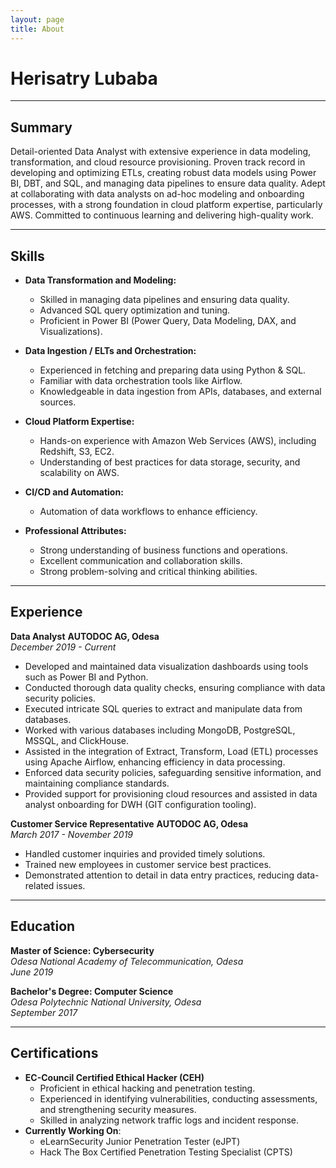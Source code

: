 ```yaml
---
layout: page
title: About
---
```


# Herisatry Lubaba

---

## **Summary**

Detail-oriented Data Analyst with extensive experience in data modeling, transformation, and cloud resource provisioning. Proven track record in developing and optimizing ETLs, creating robust data models using Power BI, DBT, and SQL, and managing data pipelines to ensure data quality. Adept at collaborating with data analysts on ad-hoc modeling and onboarding processes, with a strong foundation in cloud platform expertise, particularly AWS. Committed to continuous learning and delivering high-quality work.

---

## **Skills**

- **Data Transformation and Modeling:**
  - Skilled in managing data pipelines and ensuring data quality.
  - Advanced SQL query optimization and tuning.
  - Proficient in Power BI (Power Query, Data Modeling, DAX, and Visualizations).

- **Data Ingestion / ELTs and Orchestration:**
  - Experienced in fetching and preparing data using Python & SQL.
  - Familiar with data orchestration tools like Airflow.
  - Knowledgeable in data ingestion from APIs, databases, and external sources.

- **Cloud Platform Expertise:**
  - Hands-on experience with Amazon Web Services (AWS), including Redshift, S3, EC2.
  - Understanding of best practices for data storage, security, and scalability on AWS.

- **CI/CD and Automation:**
  - Automation of data workflows to enhance efficiency.

- **Professional Attributes:**
  - Strong understanding of business functions and operations.
  - Excellent communication and collaboration skills.
  - Strong problem-solving and critical thinking abilities.

---

## **Experience**

**Data Analyst**
**AUTODOC AG, Odesa**  
*December 2019 - Current*

- Developed and maintained data visualization dashboards using tools such as Power BI and Python.
- Conducted thorough data quality checks, ensuring compliance with data security policies.
- Executed intricate SQL queries to extract and manipulate data from databases.
- Worked with various databases including MongoDB, PostgreSQL, MSSQL, and ClickHouse.
- Assisted in the integration of Extract, Transform, Load (ETL) processes using Apache Airflow, enhancing efficiency in data processing.
- Enforced data security policies, safeguarding sensitive information, and maintaining compliance standards.
- Provided support for provisioning cloud resources and assisted in data analyst onboarding for DWH (GIT configuration tooling).

**Customer Service Representative**
**AUTODOC AG, Odesa**  
*March 2017 - November 2019*

- Handled customer inquiries and provided timely solutions.
- Trained new employees in customer service best practices.
- Demonstrated attention to detail in data entry practices, reducing data-related issues.

---

## **Education**

**Master of Science: Cybersecurity**  
*Odesa National Academy of Telecommunication, Odesa*  
*June 2019*

**Bachelor's Degree: Computer Science**  
*Odesa Polytechnic National University, Odesa*  
*September 2017*

---

## Certifications

- **EC-Council Certified Ethical Hacker (CEH)**
  - Proficient in ethical hacking and penetration testing.
  - Experienced in identifying vulnerabilities, conducting assessments, and strengthening security measures.
  - Skilled in analyzing network traffic logs and incident response.
- **Currently Working On**:
  - eLearnSecurity Junior Penetration Tester (eJPT)
  - Hack The Box Certified Penetration Testing Specialist (CPTS)